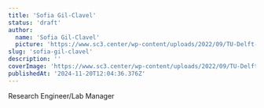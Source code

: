 ```yaml
---
title: 'Sofia Gil-Clavel'
status: 'draft'
author:
  name: 'Sofia Gil-Clavel'
  picture: 'https://www.sc3.center/wp-content/uploads/2022/09/TU-Delft-10382-2-600x600.jpg'
slug: 'sofia-gil-clavel'
description: ''
coverImage: 'https://www.sc3.center/wp-content/uploads/2022/09/TU-Delft-10382-2-600x600.jpg'
publishedAt: '2024-11-20T12:04:36.376Z'
---
```


Research Engineer/Lab Manager

